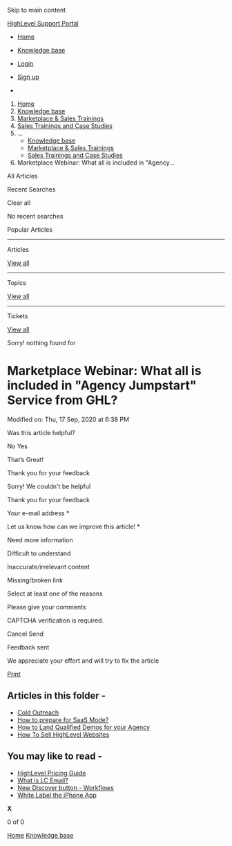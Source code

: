 Skip to main content

[ HighLevel Support Portal ](https://help.gohighlevel.com)

  * [ Home ](/support/home)
  * [ Knowledge base ](/support/solutions)

  * [Login](/support/login)
  * [Sign up](/support/signup)
  * 

  1. [Home](/support/home)
  2. [Knowledge base](/support/solutions)
  3. [Marketplace & Sales Trainings](/support/solutions/48000452144)
  4. [Sales Trainings and Case Studies](/support/solutions/folders/48000666033)
  5. ... 
     * [Knowledge base](/support/solutions)
     * [Marketplace & Sales Trainings](/support/solutions/48000452144)
     * [Sales Trainings and Case Studies](/support/solutions/folders/48000666033)
  6. Marketplace Webinar: What all is included in "Agency...

All  Articles 

Recent Searches

Clear all

No recent searches

Popular Articles

* * *

Articles

[View all](/support/search/solutions)

* * *

Topics

[View all](/support/search/topics)

* * *

Tickets

[View all](/support/search/tickets)

Sorry! nothing found for   

# Marketplace Webinar: What all is included in "Agency Jumpstart" Service from GHL?

Modified on: Thu, 17 Sep, 2020 at 6:38 PM

Was this article helpful?

No  Yes 

That’s Great!

Thank you for your feedback

Sorry! We couldn't be helpful

Thank you for your feedback

Your e-mail address *

Let us know how can we improve this article! *

Need more information 

Difficult to understand 

Inaccurate/irrelevant content 

Missing/broken link 

Select at least one of the reasons 

Please give your comments 

CAPTCHA verification is required. 

Cancel  Send 

Feedback sent

We appreciate your effort and will try to fix the article

[Print](javascript:print\(\))

## Articles in this folder -

  * [Cold Outreach](/support/solutions/articles/48001063753-cold-outreach)
  * [How to prepare for SaaS Mode?](/support/solutions/articles/48001169170-how-to-prepare-for-saas-mode-)
  * [How to Land Qualified Demos for your Agency](/support/solutions/articles/48001157420-how-to-land-qualified-demos-for-your-agency)
  * [How To Sell HighLevel Websites](/support/solutions/articles/48001073952-how-to-sell-highlevel-websites)

## You may like to read -

  * [HighLevel Pricing Guide](/support/solutions/articles/155000001156-highlevel-pricing-guide)
  * [What is LC Email?](/support/solutions/articles/48001220605-what-is-lc-email-)
  * [New Discover button - Workflows](/support/solutions/articles/155000004025-new-discover-button-workflows)
  * [White Label the iPhone App](/support/solutions/articles/48000982208-white-label-the-iphone-app)

**X**

0 of 0 []()

[Home](/support/home) [Knowledge base](/support/solutions)
